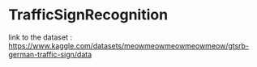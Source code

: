 # TrafficSignRecognition

link to the dataset : https://www.kaggle.com/datasets/meowmeowmeowmeowmeow/gtsrb-german-traffic-sign/data
